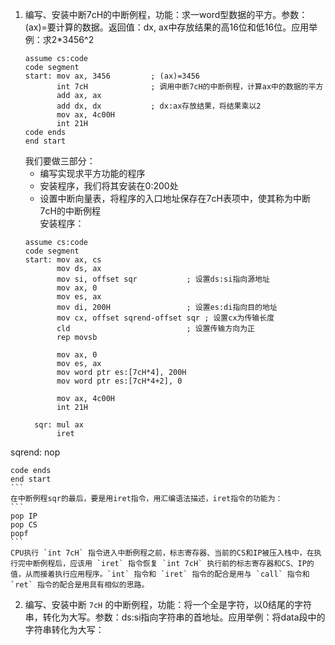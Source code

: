 1.  编写、安装中断7cH的中断例程，功能：求一word型数据的平方。参数：(ax)=要计算的数据。返回值：dx, ax中存放结果的高16位和低16位。应用举例：求2*3456^2        
    ```
    assume cs:code
    code segment
    start: mov ax, 3456         ; (ax)=3456
           int 7cH              ; 调用中断7cH的中断例程，计算ax中的数据的平方
           add ax, ax
           add dx, dx           ; dx:ax存放结果，将结果乘以2
           mov ax, 4c00H
           int 21H
    code ends
    end start
    ```
    我们要做三部分：      
    + 编写实现求平方功能的程序      
    + 安装程序，我们将其安装在0:200处     
    + 设置中断向量表，将程序的入口地址保存在7cH表项中，使其称为中断7cH的中断例程        
    安装程序：      
    ```
    assume cs:code
    code segment
    start: mov ax, cs
           mov ds, ax
           mov si, offset sqr           ; 设置ds:si指向源地址
           mov ax, 0
           mov es, ax
           mov di, 200H                 ; 设置es:di指向目的地址
           mov cx, offset sqrend-offset sqr ; 设置cx为传输长度
           cld                          ; 设置传输方向为正
           rep movsb

           mov ax, 0
           mov es, ax
           mov word ptr es:[7cH*4], 200H
           mov word ptr es:[7cH*4+2], 0

           mov ax, 4c00H
           int 21H

      sqr: mul ax
           iret

   sqrend: nop

    code ends
    end start
    ```
    在中断例程sqr的最后，要是用iret指令，用汇编语法描述，iret指令的功能为：   
    ```
    pop IP
    pop CS
    popf
    ```
    CPU执行 `int 7cH` 指令进入中断例程之前，标志寄存器、当前的CS和IP被压入栈中，在执行完中断例程后，应该用 `iret` 指令恢复 `int 7cH` 执行前的标志寄存器和CS、IP的值，从而接着执行应用程序。`int` 指令和 `iret` 指令的配合是用与 `call` 指令和 `ret` 指令的配合是用具有相似的思路。      
2.  编写、安装中断 `7cH` 的中断例程，功能：将一个全是字符，以0结尾的字符串，转化为大写。参数：ds:si指向字符串的首地址。应用举例：将data段中的字符串转化为大写：      
    ```

    ```
